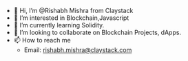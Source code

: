 - 👋 Hi, I’m @Rishabh Mishra from Claystack
- 👀 I’m interested in Blockchain,Javascript
- 🌱 I’m currently learning Solidity.
- 💞️ I’m looking to collaborate on Blockchain Projects, dApps.
- 📫 How to reach me
  - Email: rishabh.mishra@claystack.com

<!---
RishabhClaystack/RishabhClaystack is a ✨ special ✨ repository because its `README.md` (this file) appears on your GitHub profile.
You can click the Preview link to take a look at your changes.
--->

